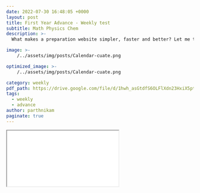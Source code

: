 ```yaml
---
date: 2022-07-30 16:48:05 +0000
layout: post
title: First Year Advance - Weekly test
subtitle: Math Physics Chem
description: >-
  What makes a preparation website simpler, faster and better? Let me tell you ... 

image: >-
    /../assets/img/posts/Calendar-cuate.png

optimized_image: >-
    /../assets/img/posts/Calendar-cuate.png

category: weekly 
pdf_path: https://drive.google.com/file/d/1hwh_asGtdfS6OLFlXdn23HxiX5pt9p2V/preview?usp=drive_link
tags:
  - weekly
  - advance
author: parthnikam
paginate: true
---
```


<iframe class="embed-pdf" src="{{ page.pdf_path }}#toolbar=0" seamless="seamless" scrolling="no" style="overflow:hidden"></iframe>




